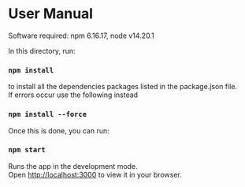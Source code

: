# User Manual

Software required: npm 6.16.17, node v14.20.1

In this directory, run:

### `npm install`

to install all the dependencies packages listed in the package.json file.\
If errors occur use the following instead

### `npm install --force`

Once this is done, you can run:

### `npm start`

Runs the app in the development mode.\
Open [http://localhost:3000](http://localhost:3000) to view it in your browser.

